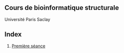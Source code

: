 ## Cours de bioinformatique structurale

Université Paris Saclay


## Index

1. [Première séance](gh-pages/seance1.html)

